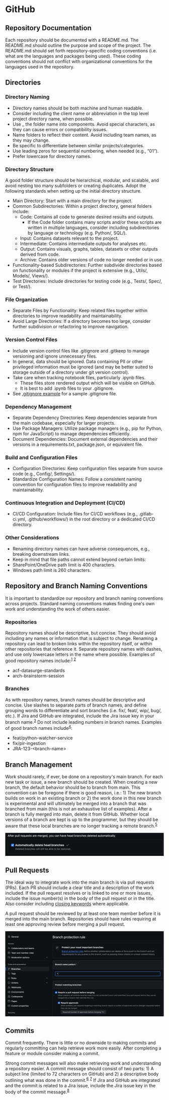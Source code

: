 # GitHub

## Repository Documentation
Each repository should be documented with a README.md. The README.md should outline the purpose and scope of the project. The README.md should set forth repository-specific coding conventions (i.e. what are the languages and packages being used). These coding conventions should not conflict with organizational conventions for the languages used in the repository.

## Directories

### Directory Naming

- Directory names should be both machine and human readable. 
- Consider including the client name or abbreviation in the top level project directory name, when possible.
- Use _ the folder name into components. Avoid special characters, as they can cause errors or compatibility issues.
- Name folders to reflect their content. Avoid including team names, as they may change.
- Be specific to differentiate between similar projects/categories.
- Use leading zeros for sequential numbering, when needed (e.g., “01”).
- Prefer lowercase for directory names.

### Directory Structure

A good folder structure should be hierarchical, modular, and scalable, and avoid nesting too many subfolders or creating duplicates. Adopt the following standards when setting up the initial directory structure.

- Main Directory: Start with a main directory for the project.
- Common Subdirectories: Within a project directory, general folders include:
    - Code: Contains all code to generate desired results and outputs.
        - If the Code folder contains many scripts and/or these scripts are written in multiple languages, consider including subdirectories by language or technology (e.g. Python/, SQL/).
    - Input: Contains datasets relevant to the project.
    - Intermediate: Contains intermediate outputs for analyses etc.
    - Output: Contains visuals, graphs, tables, datasets or other outputs derived from code.
    - Archive: Contains older versions of code no longer needed or in use.
- Functionality-based Subdirectories: Further subdivide directories based on functionality or modules if the project is extensive (e.g., Utils/, Models/, Views/).
- Test Directories: Include directories for testing code (e.g., Tests/, Spec/, or Test/).

### File Organization

- Separate Files by Functionality: Keep related files together within directories to improve readability and maintainability.
- Avoid Large Directories: If a directory becomes too large, consider further subdivision or refactoring to improve navigation.

### Version Control Files
- Include version control files like .gitignore and .gitkeep to manage versioning and ignore unnecessary files.
- In general, data should be ignored. Data containing PII or other privileged information must be ignored (and may be better suited to storage outside of a directory under git version control).
- Take care when tracking notebook files, particularly .ipynb files.
    - These files store rendered output which will be visible on GitHub.
    - It is best to add .ipynb files to your .gitignore.
- See [.gitignore example](./resources/gitignore_example.txt) for a sample .gitignore file.

### Dependency Management

- Separate Dependency Directories: Keep dependencies separate from the main codebase, especially for larger projects.
- Use Package Managers: Utilize package managers (e.g., pip for Python, npm for JavaScript) to manage dependencies efficiently.
- Document Dependencies: Document external dependencies and their versions in a requirements.txt, package.json, or equivalent file.

### Build and Configuration Files

- Configuration Directories: Keep configuration files separate from source code (e.g., Config/, Settings/).
- Standardize Configuration Names: Follow a consistent naming convention for configuration files to improve readability and maintainability.

### Continuous Integration and Deployment (CI/CD)

- CI/CD Configuration: Include files for CI/CD workflows (e.g., .gitlab-ci.yml, .github/workflows/) in the root directory or a dedicated CI/CD directory.

### Other Considerations

- Renaming directory names can have adverse consequences, e.g., breaking downstream links.
- Keep in mind that file paths cannot extend beyond certain limits:
- SharePoint/OneDrive path limit is 400 characters.
- Windows path limit is 260 characters.

## Repository and Branch Naming Conventions

It is important to standardize our repository and branch naming conventions across projects. Standard naming conventions makes finding one's own work and understanding the work of others easier.

### Repositories

Repository names should be descriptive, but concise. They should avoid including any names or information that is subject to change. Renaming a repository can lead to broken links within the repository itself, or within other repositories that reference it. Separate repository names with dashes, and use only lowercase letters in the name where possible. Examples of good repository names include:<sup>[1](https://github.com/bcgov/BC-Policy-Framework-For-GitHub/blob/master/BC-Gov-Org-HowTo/Naming-Repos.md)</sup> <sup>[2](https://climbtheladder.com/10-github-repository-naming-best-practices/)</sup>
- acf-datasurge-standards
- arch-brainstorm-session

### Branches
As with repository names, branch names should be descriptive and concise. Use slashes to separate parts of branch names, and define grouping words to differentiate and sort branches (i.e. fix/, feat/, wip/, bug/, etc.). If Jira and GitHub are integrated, include the Jira issue key in your branch name.<sup>[3](https://support.atlassian.com/jira-software-cloud/docs/reference-issues-in-your-development-work/)</sup> Do not include leading numbers in branch names. Examples of good branch names include<sup>[4](https://stackoverflow.com/questions/273695/what-are-some-examples-of-commonly-used-practices-for-naming-git-branches)</sup>:
- feat/python-watcher-service
- fix/pir-ingestion
- JRA-123-\<branch-name>

## Branch Management
Work should rarely, if ever, be done on a repository's main branch. For each new task or issue, a new branch should be created. When creating a new branch, the default behavior should be to branch from main. This convention can be foregone if there is good reason, i.e.: 1) The new branch builds on work in an existing branch or 2) the work done in this new branch is experimental and will ultimately be merged into a branch that was branched from main (this is not an exhaustive list of examples). After a branch is fully merged into main, delete it from GitHub. Whether local versions of a branch are kept is up to the programmer, but they should be aware that these local branches are no longer tracking a remote branch.<sup>[5](https://git-scm.com/book/en/v2/Git-Branching-Branches-in-a-Nutshell)</sup>

![Automatically delete head branches](./images/auto_delete_head.png)

## Pull Requests
The ideal way to integrate work into the main branch is via pull requests (PRs). Each PR should include a clear title and a description of the work included. If the pull request resolves or is linked to one or more issues, include the issue number(s) in the body of the pull request or in the title. Also consider including [closing keywords](https://docs.github.com/en/get-started/writing-on-github/working-with-advanced-formatting/using-keywords-in-issues-and-pull-requests) where applicable.

A pull request should be reviewed by at least one team member before it is merged into the main branch. Repositories should have rules requiring at least one approving review before merging a pull request.

![Set up branch protection rules.](./images/branch_protection_rules.png)

## Commits
Commit frequently. There is little or no downside to making commits and regularly committing can help retrieve work more easily. After completing a feature or module consider making a commit.

Strong commit messages will also make retrieving work and understanding a repository easier. A commit message should consist of two parts: 1) A subject line (limited to 72 characters on GitHub) and 2) a descriptive body outlining what was done in the commit.<sup>[6](https://www.theodinproject.com/lessons/foundations-commit-messages)</sup> <sup>[7](https://cbea.ms/git-commit/)</sup> If Jira and GitHub are integrated and the commit is related to a Jira issue, include the Jira issue key in the body of the commit message.<sup>[8](https://support.atlassian.com/jira-software-cloud/docs/reference-issues-in-your-development-work/)</sup>